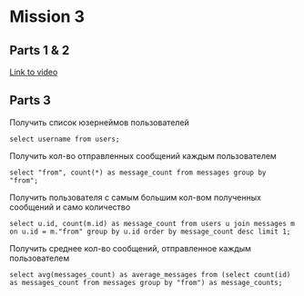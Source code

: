 # Mission 3

## Parts 1 & 2

[Link to video](https://youtu.be/Fv1vuObN7bc)

## Parts 3

Получить список юзернеймов пользователей

```select username from users;```

Получить кол-во отправленных сообщений каждым пользователем

```select "from", count(*) as message_count from messages group by "from";```

Получить пользователя с самым большим кол-вом полученных сообщений и само количество

```select u.id, count(m.id) as message_count from users u join messages m on u.id = m."from" group by u.id order by message_count desc limit 1;```

Получить среднее кол-во сообщений, отправленное каждым пользователем

```select avg(messages_count) as average_messages from (select count(id) as messages_count from messages group by "from") as message_counts;```
